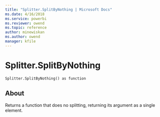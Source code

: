 ```yaml
---
title: "Splitter.SplitByNothing | Microsoft Docs"
ms.date: 4/16/2018
ms.service: powerbi
ms.reviewer: owend
ms.topic: reference
author: minewiskan
ms.author: owend
manager: kfile
---
```

# Splitter.SplitByNothing
<code>Splitter.SplitByNothing() as function</code>

## About
Returns a function that does no splitting, returning its argument as a single element.


  
